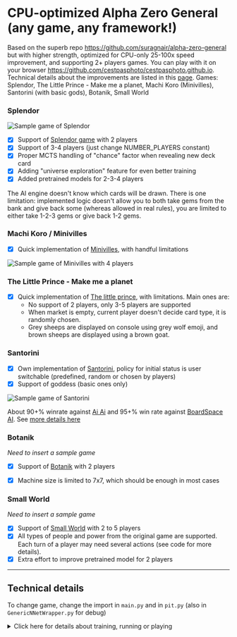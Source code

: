 # CPU-optimized Alpha Zero General (any game, any framework!)

Based on the superb repo https://github.com/suragnair/alpha-zero-general but with higher strength, optimized for CPU-only 25-100x speed improvement, and supporting 2+ players games. You can play with it on your browser https://github.com/cestpasphoto/cestpasphoto.github.io. Technical details about the improvements are listed in this [page](README_features.md).
Games: Splendor, The Little Prince - Make me a planet, Machi Koro (Minivilles), Santorini (with basic gods), Botanik, Small World

### Splendor

![Sample game of Splendor](splendor/sample_game.gif)

* [x] Support of [Splendor game](https://en.wikipedia.org/wiki/Splendor_(game)) with 2 players
* [x] Support of 3-4 players (just change NUMBER_PLAYERS constant)
* [x] Proper MCTS handling of "chance" factor when revealing new deck card
* [x] Adding "universe exploration" feature for even better training
* [x] Added pretrained models for 2-3-4 players

The AI engine doesn't know which cards will be drawn. There is one limitation: implemented logic doesn't allow you to both take gems from the bank and give back some (whereas allowed in real rules), you are limited to either take 1-2-3 gems or give back 1-2 gems.

### Machi Koro / Minivilles

* [x] Quick implementation of [Minivilles](https://en.wikipedia.org/wiki/Machi_Koro), with handful limitations

![Sample game of Minivilles with 4 players](minivilles/sample_game.gif)


### The Little Prince - Make me a planet

* [x] Quick implementation of [The little prince](https://cdn.1j1ju.com/medias/67/f8/eb-the-little-prince-make-me-a-planet-rulebook.pdf), with limitations. Main ones are:
   * No support of 2 players, only 3-5 players are supported
   * When market is empty, current player doesn't decide card type, it is randomly chosen.
   * Grey sheeps are displayed on console using grey wolf emoji, and brown sheeps are displayed using a brown goat.


### Santorini

* [x] Own implementation of [Santorini](https://www.ultraboardgames.com/santorini/game-rules.php), policy for initial status is user switchable (predefined, random or chosen by players)
* [x] Support of goddess (basic ones only)

![Sample game of Santorini](santorini/sample_game_with_random_init.gif)

About 90+% winrate against [Ai Ai](http://mrraow.com/index.php/aiai-home/aiai/) and 95+% win rate against [BoardSpace AI](https://www.boardspace.net/english/index.shtml). See [more details here](santorini/README.md)


### Botanik

_Need to insert a sample game_

* [x] Support of [Botanik](https://boardgamegeek.com/boardgame/271529/botanik) with 2 players
* [x] Machine size is limited to 7x7, which should be enough in most cases


### Small World

_Need to insert a sample game_

* [x] Support of [Small World](https://boardgamegeek.com/boardgame/40692/small-world) with 2 to 5 players
* [x] All types of people and power from the original game are supported. Each turn of a player may need several actions (see code for more details).
* [x] Extra effort to improve pretrained model for 2 players

---

## Technical details

To change game, change the import in `main.py` and in `pit.py` (also in `GenericNNetWrapper.py` for debug)

<details>
  <summary>Click here for details about training, running or playing</summary>

#### Dependencies

`pip3 install onnxruntime numba tqdm colorama coloredlogs`
and
`pip3 install torch --extra-index-url https://download.pytorch.org/whl/cpu`

Contrary to previous investigations, latest versions of onnxruntime and pytorch lead to best performance, see GenericNNetWrapper.py line 315

#### How to play versus saved engine

`./pit.py splendor/pretrained_2players.pt human -n 1`


_Ongoing code/features rework, some pretrained networks won't work anymore_
You can also make 2 networks fight each other ![2 networks fighting](splendor/many_games.gif). Contrary to baseline version, pit.py automatically retrieves training settings and load them (numMCTSSims, num_channels, ...) although you can override if you want; you may even select 2 different architecture to compare them!

#### Recommended settings for training

Compared to initial version, I target a smaller network but more MCTS simulations allowing to see further: this approach is less efficient on GPU, but similar on CPU and allow stronger AI.

`main.py -m 800 -e 1000 -i 5 -F -c 2.5 -f 0.1 -T 10 -b 32 -l 0.0003 -p 1 -D 0.3 -C ../results/mytest`: 

* Start by defining proper number of players in SplendorGame.py and disabling card reserve actions in first lines of splendor/SplendorLogicNumba.py
* `-c 2.5 -f 0.1`: MCTS options to tune, like cpuct value and FPU (first play urgency)
* Initiate training with lower simulations number and less episodes per round
* `-b 32 -l 0.0003 -p 1 -D 0.3`: define batch size, learning rate, number of epochs and dropout. Larger number of epochs may degrade performance, same for larger batch sizes so you only need to tune roughly dropout value (0., 0.3 or 0.3).

My baseline of training scenario is the following:
1. `-m 100 -q 0.  -l 0.003  -e 200  -i 2     -f 0.1`
2. `-m 200 -q 0.5 -l 0.001  -e 200  -i 4     -f 0.1`
3. `-m 400 -q 0.5 -l 0.0003 -e 500  -i 8  -F -f 0.1`
4. `-m 800 -q 1.0 -l 0.0003 -e 1500 -i 10 -F -f 0.1`

![Sample training](splendor/sample_training.jpg)

Of course you need to tune parameters depending on the game, especially cpuct and FPU. The option `-V` allows you to switch between different NN architectures. If you specify a previous checkpoint using a different architecture, it will still try loading weights as much as possible. It allows me starting first steps of training with small/fast networks and then I experiment larger networks.

#### To debug

To debug add `NUMBA_DISABLE_JIT=1` as a prefix before main.py, and the option `--parallel-inferences 1`.

#### Multithreading

I also usually execute several trainings in parallel; you can evaluate the results obtained in the last 24 hours by using this command (execute as many times as threads): `./pit.py -A 24 -T 8`

The code also runs several games to benefit from faster batch inferences; note that games are not run simultaneously but one at a time, meaning it still uses 1 CPU core. The downside is the bigger memory footprint.
</details>
